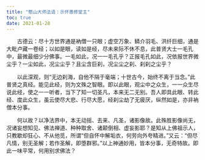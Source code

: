 ```yaml
---
title: "憨山大师法语：示怀愚修堂主"
toc: true
date: 2021-01-28
---
```



　　古德云：尽十方世界通是衲僧一只眼；虚空万象、鳞介羽毛、洪纤巨细，通是大毗卢藏一卷经；以如是眼，读如是经，尽未来际不休不息，此普贤大士一毛孔中，最微最细少分佛事。一毛如此，况一一毛孔乎？正报毛孔如此，况依报世界微尘乎？一尘如此，况尘尘乎？且尘含巨刹，况尘尘之刹、刹刹之尘乎？

　　以此深观，则“无边刹海，自他不隔于毫端；十世古今，始终不离于当念。”此普贤之真经。能见此经，则为文殊之智眼。即以此眼，观尘中之众生，一一众生尽说此经，使之一一听者，当下了知一切圣凡，本来无二无别。吾人即具此眼、转此经、度此众生，虽云使尽大悲、行尽大愿，经刹尘劫了无疲厌，纵然如是，亦非衲僧本分事。

　　何以故？以净法界中，本无动摇、去来、凡圣，诸影像故。此殊胜影像尚无，况诸妄想知见、佛法禅道、种种取舍、诸颠倒相、虚妄影耶？是知从上佛祖示人，只教歇却狂心、不从他觅，所谓“但自怀中解垢衣，何劳向外夸精进。”又云：“但尽凡情，别无圣解；若作圣解，即堕群邪。”以上神通妙用，皆本分事，无奇特故。即此一味平常，何用别求佛法？

